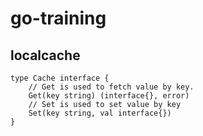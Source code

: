 # go-training

## localcache
```
type Cache interface {
	// Get is used to fetch value by key.
	Get(key string) (interface{}, error)
	// Set is used to set value by key
	Set(key string, val interface{})
}
```